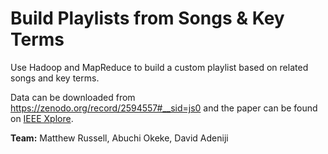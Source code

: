 # Build Playlists from Songs & Key Terms
Use Hadoop and MapReduce to build a custom playlist based on related songs and key terms.

Data can be downloaded from https://zenodo.org/record/2594557#__sid=js0 and the paper can be found on [IEEE Xplore](https://ieeexplore.ieee.org/document/7395827).

**Team:** Matthew Russell, Abuchi Okeke, David Adeniji